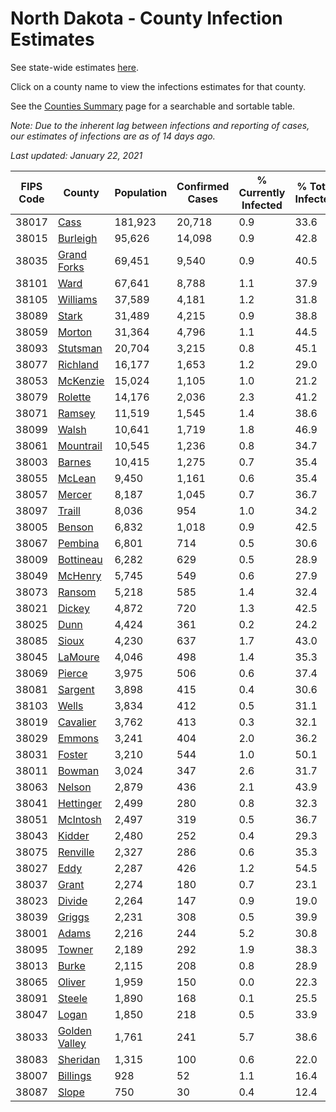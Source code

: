 # North Dakota - County Infection Estimates

See state-wide estimates [here](/infections/us-nd).

Click on a county name to view the infections estimates for that county.

See the [Counties Summary](/infections/summary-counties) page for a searchable and sortable table.

*Note: Due to the inherent lag between infections and reporting of cases, our estimates of infections are as of 14 days ago.*

*Last updated: January 22, 2021*

|   FIPS Code |                         County |   Population |   Confirmed Cases |   % Currently Infected |   % Total Infected |
|-------------|--------------------------------|--------------|-------------------|------------------------|--------------------|
|       38017 |                   [Cass](cass) |      181,923 |            20,718 |                    0.9 |               33.6 |
|       38015 |           [Burleigh](burleigh) |       95,626 |            14,098 |                    0.9 |               42.8 |
|       38035 |     [Grand Forks](grand-forks) |       69,451 |             9,540 |                    0.9 |               40.5 |
|       38101 |                   [Ward](ward) |       67,641 |             8,788 |                    1.1 |               37.9 |
|       38105 |           [Williams](williams) |       37,589 |             4,181 |                    1.2 |               31.8 |
|       38089 |                 [Stark](stark) |       31,489 |             4,215 |                    0.9 |               38.8 |
|       38059 |               [Morton](morton) |       31,364 |             4,796 |                    1.1 |               44.5 |
|       38093 |           [Stutsman](stutsman) |       20,704 |             3,215 |                    0.8 |               45.1 |
|       38077 |           [Richland](richland) |       16,177 |             1,653 |                    1.2 |               29.0 |
|       38053 |           [McKenzie](mckenzie) |       15,024 |             1,105 |                    1.0 |               21.2 |
|       38079 |             [Rolette](rolette) |       14,176 |             2,036 |                    2.3 |               41.2 |
|       38071 |               [Ramsey](ramsey) |       11,519 |             1,545 |                    1.4 |               38.6 |
|       38099 |                 [Walsh](walsh) |       10,641 |             1,719 |                    1.8 |               46.9 |
|       38061 |         [Mountrail](mountrail) |       10,545 |             1,236 |                    0.8 |               34.7 |
|       38003 |               [Barnes](barnes) |       10,415 |             1,275 |                    0.7 |               35.4 |
|       38055 |               [McLean](mclean) |        9,450 |             1,161 |                    0.6 |               35.4 |
|       38057 |               [Mercer](mercer) |        8,187 |             1,045 |                    0.7 |               36.7 |
|       38097 |               [Traill](traill) |        8,036 |               954 |                    1.0 |               34.2 |
|       38005 |               [Benson](benson) |        6,832 |             1,018 |                    0.9 |               42.5 |
|       38067 |             [Pembina](pembina) |        6,801 |               714 |                    0.5 |               30.6 |
|       38009 |         [Bottineau](bottineau) |        6,282 |               629 |                    0.5 |               28.9 |
|       38049 |             [McHenry](mchenry) |        5,745 |               549 |                    0.6 |               27.9 |
|       38073 |               [Ransom](ransom) |        5,218 |               585 |                    1.4 |               32.4 |
|       38021 |               [Dickey](dickey) |        4,872 |               720 |                    1.3 |               42.5 |
|       38025 |                   [Dunn](dunn) |        4,424 |               361 |                    0.2 |               24.2 |
|       38085 |                 [Sioux](sioux) |        4,230 |               637 |                    1.7 |               43.0 |
|       38045 |             [LaMoure](lamoure) |        4,046 |               498 |                    1.4 |               35.3 |
|       38069 |               [Pierce](pierce) |        3,975 |               506 |                    0.6 |               37.4 |
|       38081 |             [Sargent](sargent) |        3,898 |               415 |                    0.4 |               30.6 |
|       38103 |                 [Wells](wells) |        3,834 |               412 |                    0.5 |               31.1 |
|       38019 |           [Cavalier](cavalier) |        3,762 |               413 |                    0.3 |               32.1 |
|       38029 |               [Emmons](emmons) |        3,241 |               404 |                    2.0 |               36.2 |
|       38031 |               [Foster](foster) |        3,210 |               544 |                    1.0 |               50.1 |
|       38011 |               [Bowman](bowman) |        3,024 |               347 |                    2.6 |               31.7 |
|       38063 |               [Nelson](nelson) |        2,879 |               436 |                    2.1 |               43.9 |
|       38041 |         [Hettinger](hettinger) |        2,499 |               280 |                    0.8 |               32.3 |
|       38051 |           [McIntosh](mcintosh) |        2,497 |               319 |                    0.5 |               36.7 |
|       38043 |               [Kidder](kidder) |        2,480 |               252 |                    0.4 |               29.3 |
|       38075 |           [Renville](renville) |        2,327 |               286 |                    0.6 |               35.3 |
|       38027 |                   [Eddy](eddy) |        2,287 |               426 |                    1.2 |               54.5 |
|       38037 |                 [Grant](grant) |        2,274 |               180 |                    0.7 |               23.1 |
|       38023 |               [Divide](divide) |        2,264 |               147 |                    0.9 |               19.0 |
|       38039 |               [Griggs](griggs) |        2,231 |               308 |                    0.5 |               39.9 |
|       38001 |                 [Adams](adams) |        2,216 |               244 |                    5.2 |               30.8 |
|       38095 |               [Towner](towner) |        2,189 |               292 |                    1.9 |               38.3 |
|       38013 |                 [Burke](burke) |        2,115 |               208 |                    0.8 |               28.9 |
|       38065 |               [Oliver](oliver) |        1,959 |               150 |                    0.0 |               22.3 |
|       38091 |               [Steele](steele) |        1,890 |               168 |                    0.1 |               25.5 |
|       38047 |                 [Logan](logan) |        1,850 |               218 |                    0.5 |               33.9 |
|       38033 | [Golden Valley](golden-valley) |        1,761 |               241 |                    5.7 |               38.6 |
|       38083 |           [Sheridan](sheridan) |        1,315 |               100 |                    0.6 |               22.0 |
|       38007 |           [Billings](billings) |          928 |                52 |                    1.1 |               16.4 |
|       38087 |                 [Slope](slope) |          750 |                30 |                    0.4 |               12.4 |